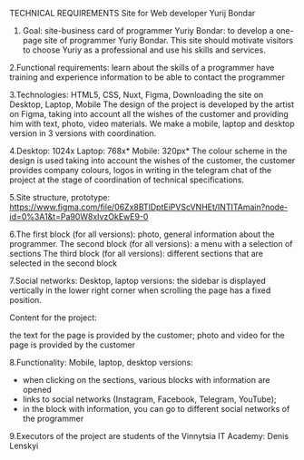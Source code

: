 TECHNICAL REQUIREMENTS
Site for Web developer
Yurij Bondar

1. Goal: site-business card of programmer Yuriy Bondar: to develop a one-page site of programmer Yuriy Bondar. This site should motivate visitors to choose Yuriy as a professional and use his skills and services.

2.Functional requirements:
learn about the skills of a programmer
have training and experience information
to be able to contact the programmer

3.Technologies: HTML5, CSS, Nuxt, Figma,
Downloading the site on Desktop, Laptop, Mobile
The design of the project is developed by the artist on Figma, taking into account all the wishes of the customer and providing him with text, photo, video materials. We make a mobile, laptop and desktop version in 3 versions with coordination.

4.Desktop: 1024x
Laptop: 768x*
Mobile: 320px*
The colour scheme in the design is used taking into account the wishes of the customer, the customer provides company colours, logos in writing in the telegram chat of the project at the stage of coordination of technical specifications.


5.Site structure, prototype: https://www.figma.com/file/06Zx8BTlDptEiPVScVNHEt/INTITAmain?node-id=0%3A1&t=Pa90W8xIvzOkEwE9-0


6.The first block (for all versions): photo, general information about the programmer.
The second block (for all versions): a menu with a selection of sections
The third block (for all versions): different sections that are selected in the second block
 
 

7.Social networks:
Desktop, laptop versions: the sidebar is displayed vertically in the lower right corner when scrolling the page has a fixed position.

Content for the project:

the text for the page is provided by the customer;
photo and video for the page is provided by the customer

8.Functionality:
Mobile, laptop, desktop versions:
- when clicking on the sections, various blocks with information are opened
- links to social networks (Instagram, Facebook, Telegram, YouTube);
- in the block with information, you can go to different social networks of the programmer

9.Executors of the project are students of the Vinnytsia IT Academy:
Denis Lenskyi


